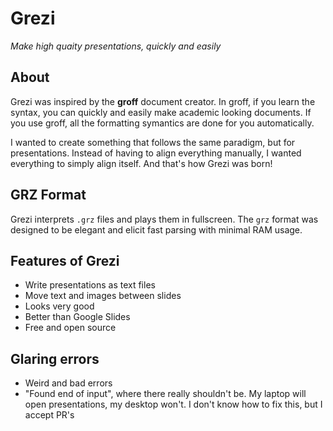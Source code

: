 # Grezi

*Make high quaity presentations, quickly and easily*

## About

Grezi was inspired by the **groff** document creator. In groff, if you learn the syntax, you can quickly and easily make academic looking documents. If you use groff, all the formatting symantics are done for you automatically.

I wanted to create something that follows the same paradigm, but for presentations. Instead of having to align everything manually, I wanted everything to simply align itself. And that's how Grezi was born!

## GRZ Format

Grezi interprets `.grz` files and plays them in fullscreen. The `grz` format was designed to be elegant and elicit fast parsing with minimal RAM usage.

## Features of Grezi

*   Write presentations as text files
*   Move text and images between slides
*   Looks very good
*   Better than Google Slides
*   Free and open source

## Glaring errors

*   Weird and bad errors
*   "Found end of input", where there really shouldn't be. My laptop will open presentations, my desktop won't. I don't know how to fix this, but I accept PR's
